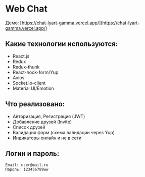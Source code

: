 # Web Chat

Демо:  [https://chat-lyart-gamma.vercel.app/](https://chat-lyart-gamma.vercel.app/)

## Какие технологии используются:
- React.js
- Redux
- Redux-thunk
- React-hook-form/Yup
- Axios
- Socket.io-client
- Material UI/Emotion 

## Что реализовано:
- Авторизация, Регистрация (JWT)
- Добавление друзей (Invite)
- Список друзей
- Валидация форм (схема валидации через Yup)
- Индикаторы онлайн и не в сети

## Логин и пароль:
```
Email: user@mail.ru  
Пароль: 123456789ww
```

